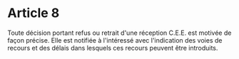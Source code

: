 # Article 8

Toute décision portant refus ou retrait d'une réception C.E.E. est motivée de façon précise. Elle est notifiée à l'intéressé avec l'indication des voies de recours et des délais dans lesquels ces recours peuvent être introduits.
